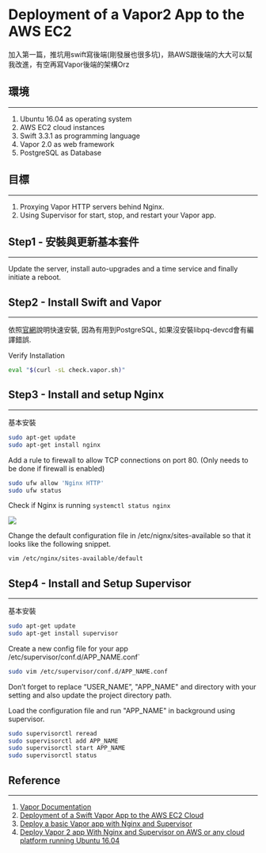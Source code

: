 # Deployment of a Vapor2 App to the AWS EC2

加入第一篇，推坑用swift寫後端(剛發展也很多坑)，熟AWS跟後端的大大可以幫我改進，有空再寫Vapor後端的架構Orz

## 環境
---
1. Ubuntu 16.04 as operating system
2. AWS EC2 cloud instances
3. Swift 3.3.1 as programming language
4. Vapor 2.0 as web framework
5. PostgreSQL as Database

## 目標
---
1. Proxying Vapor HTTP servers behind Nginx.
2. Using Supervisor for start, stop, and restart your Vapor app.

## Step1 - 安裝與更新基本套件
---

Update the server, install auto-upgrades and a time service and finally initiate a reboot.

<script src="https://gist.github.com/conscientiousness/c5da7886660c899cfdda260dc85e0df8.js"></script>

## Step2 - Install Swift and Vapor
---

依照[官網](https://docs.vapor.codes/2.0/getting-started/install-on-ubuntu/)說明快速安裝,
因為有用到PostgreSQL, 如果沒安裝libpq-devcd會有編譯錯誤.

<script src="https://gist.github.com/conscientiousness/a98e1ca3ea2d72fe78186f6371c84f87.js"></script>

Verify Installation

```bash
eval "$(curl -sL check.vapor.sh)"
```

## Step3 - Install and setup Nginx
---

基本安裝

```bash
sudo apt-get update
sudo apt-get install nginx
```

Add a rule to firewall to allow TCP connections on port 80. (Only needs to be done if firewall is enabled)

```bash
sudo ufw allow 'Nginx HTTP'
sudo ufw status
```

Check if Nginx is running `systemctl status nginx`

![](/img/in-post/2017-08-07-deployment-of-vapor-to-aws-ec2/nginx-running.png)

Change the default configuration file in /etc/nignx/sites-available so that it looks like the following snippet.

```bash
vim /etc/nginx/sites-available/default
```
<script src="https://gist.github.com/conscientiousness/4606eb934b66eff1b9aa9b09e993cdf7.js"></script>

## Step4 - Install and Setup Supervisor
---

基本安裝

```bash
sudo apt-get update
sudo apt-get install supervisor
```

Create a new config file for your app /etc/supervisor/conf.d/APP_NAME.conf`

```bash
sudo vim /etc/supervisor/conf.d/APP_NAME.conf
```

Don’t forget to replace “USER_NAME”, "APP_NAME" and directory with your setting and also update the project directory path.

<script src="https://gist.github.com/conscientiousness/8acbd8881e2aa87514961c42dd69f71b.js"></script>

Load the configuration file and run "APP_NAME" in background using supervisor.

```bash
sudo supervisorctl reread
sudo supervisorctl add APP_NAME
sudo supervisorctl start APP_NAME
sudo supervisorctl status
```

## Reference
---
1. [Vapor Documentation](https://docs.vapor.codes/2.0/)
2. [Deployment of a Swift Vapor App to the AWS EC2 Cloud](http://bit.ly/2qan5Sj)
3. [Deploy a basic Vapor app with Nginx and Supervisor](http://bit.ly/2si1riz)
4. [Deploy Vapor 2 app With Nginx and Supervisor on AWS or any cloud platform running Ubuntu 16.04](http://bit.ly/2tV0uej)